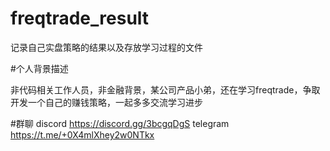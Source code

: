 # freqtrade_result

记录自己实盘策略的结果以及存放学习过程的文件

#个人背景描述

非代码相关工作人员，非金融背景，某公司产品小弟，还在学习freqtrade，争取开发一个自己的赚钱策略，一起多多交流学习进步

#群聊
discord
https://discord.gg/3bcgqDgS
telegram
https://t.me/+0X4mlXhey2w0NTkx

